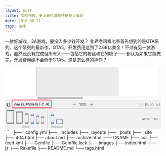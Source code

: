 ```yaml
---
layout: post
title: 卖船神教，史上最佳游戏还是最大骗局
date: 2018-06-21 
tags: 游戏  
---
```

一款好游戏，3A游戏，要投入多少钱开发？
业界老司机七爷首先想到的是GTA系列。这个系列的最新作，GTA5，开发费用达到了2.68亿美金！不过有另一款游戏，虽然还没有完成但所有人——包括它的粉丝和它的喷子——都认为如果它能做完，开发费用绝不会低于GTA5。这是怎么样的神作？

<img src="/images/posts/Xcode8/image1.png" height="200" width="600"> 
```
.
├── _config.yml 
├── _includes    
├── _layouts
├── _posts
├── _site
├── 404.html
├── about.md
├── archive.html
├── CNAME
├── css
├── feed.xml
├── Gemfile
├── Gemfile.lock
├── images
├── index.html
├── js
├── Rakefile
├── README.md
└── tags.html

```

